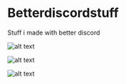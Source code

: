 # Betterdiscordstuff
Stuff i made with better discord

![alt text](https://images-ext-1.discordapp.net/external/eUyGMaXHDG_16feV_0-AL6oKsQ7TwGCpGUZ1Aq-_1Ig/https/repository-images.githubusercontent.com/366622348/dd6a7900-b320-11eb-85b6-401f2e31a810?width=916&height=515)

![alt text](https://media.discordapp.net/attachments/827518828623429658/842022147903848448/comfortable_theme_ss.png?width=793&height=550)

![alt text](https://media.discordapp.net/attachments/827518828623429658/842022154908598282/red_accent.png?width=798&height=550)
